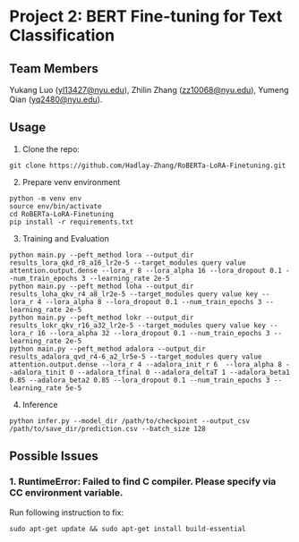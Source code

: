 # Project 2: BERT Fine-tuning for Text Classification

## Team Members
Yukang Luo (yl13427@nyu.edu), Zhilin Zhang (zz10068@nyu.edu), Yumeng Qian (yq2480@nyu.edu).

## Usage
1. Clone the repo:
```Shell
git clone https://github.com/Hadlay-Zhang/RoBERTa-LoRA-Finetuning.git
```

2. Prepare venv environment
```Shell
python -m venv env
source env/bin/activate
cd RoBERTa-LoRA-Finetuning
pip install -r requirements.txt
```

3. Training and Evaluation
```Shell
python main.py --peft_method lora --output_dir results_lora_qkd_r8_a16_lr2e-5 --target_modules query value attention.output.dense --lora_r 8 --lora_alpha 16 --lora_dropout 0.1 --num_train_epochs 3 --learning_rate 2e-5
python main.py --peft_method loha --output_dir results_loha_qkv_r4_a8_lr2e-5 --target_modules query value key --lora_r 4 --lora_alpha 8 --lora_dropout 0.1 --num_train_epochs 3 --learning_rate 2e-5
python main.py --peft_method lokr --output_dir results_lokr_qkv_r16_a32_lr2e-5 --target_modules query value key --lora_r 16 --lora_alpha 32 --lora_dropout 0.1 --num_train_epochs 3 --learning_rate 2e-5
python main.py --peft_method adalora --output_dir results_adalora_qvd_r4-6_a2_lr5e-5 --target_modules query value attention.output.dense --lora_r 4 --adalora_init_r 6  --lora_alpha 8 --adalora_tinit 0 --adalora_tfinal 0 --adalora_deltaT 1 --adalora_beta1 0.85 --adalora_beta2 0.85 --lora_dropout 0.1 --num_train_epochs 3 --learning_rate 5e-5
```

4. Inference
```Shell
python infer.py --model_dir /path/to/checkpoint --output_csv /path/to/save_dir/prediction.csv --batch_size 128
```

## Possible Issues

### 1. RuntimeError: Failed to find C compiler. Please specify via CC environment variable.

Run following instruction to fix:
```Shell
sudo apt-get update && sudo apt-get install build-essential
```
